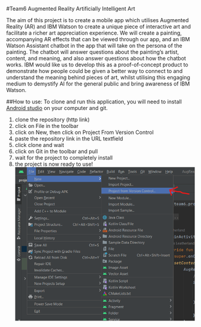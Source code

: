#Team6 Augmented Reality Artificially Intelligent Art

The aim of this project is to create a mobile app which utilises Augmented Reality (AR) and IBM 
Watson to create a unique piece of interactive art and facilitate a richer art appreciation 
experience. We will create a painting, accompanying AR effects that can be viewed through our app, 
and an IBM Watson Assistant chatbot in the app that will take on the persona of the painting. 
The chatbot will answer questions about the painting’s artist, content, and meaning, and also 
answer questions about how the chatbot works. IBM would like us to develop this as a 
proof-of-concept product to demonstrate how people could be given a better way to connect to and 
understand the meaning behind pieces of art, whilst utilising this engaging medium to demystify
AI for the general public and bring awareness of IBM Watson.

##How to use:
To clone and run this application, you will need to install [Android studio](https://developer.android.com/studio?gclid=CjwKCAjwjMiiBhA4EiwAZe6jQ5tGfYxLxe7SqYGWqkqL7PdCm16dfKPIB2CjhbS3iIwxgcL4NH21nRoCz5oQAvD_BwE&gclsrc=aw.ds) on your computer and git.
1. clone the repository (http link)
2. click on File in the toolbar
3. click on New, then click on Project From Version Control
4. paste the repository link in the URL textfield
5. click clone and wait
6. click on Git in the toolbar and pull
7. wait for the project to completely install
8. the project is now ready to use!
   ![cloning the project](howtouse.png)
